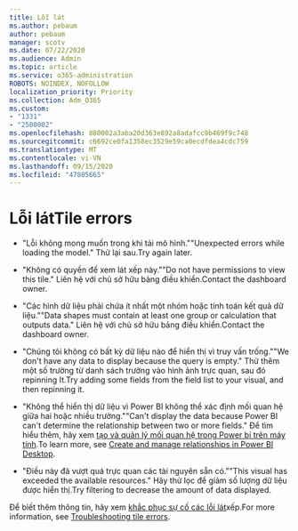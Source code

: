 ```yaml
---
title: Lỗi lát
ms.author: pebaum
author: pebaum
manager: scotv
ms.date: 07/22/2020
ms.audience: Admin
ms.topic: article
ms.service: o365-administration
ROBOTS: NOINDEX, NOFOLLOW
localization_priority: Priority
ms.collection: Adm_O365
ms.custom:
- "1331"
- "2500002"
ms.openlocfilehash: 880002a3aba20d363e892a8adafcc9b469f9c748
ms.sourcegitcommit: c6692ce0fa1358ec3529e59ca0ecdfdea4cdc759
ms.translationtype: MT
ms.contentlocale: vi-VN
ms.lasthandoff: 09/15/2020
ms.locfileid: "47805665"
---
```

# <a name="tile-errors"></a><span data-ttu-id="1c802-102">Lỗi lát</span><span class="sxs-lookup"><span data-stu-id="1c802-102">Tile errors</span></span>

- <span data-ttu-id="1c802-103">"Lỗi không mong muốn trong khi tải mô hình."</span><span class="sxs-lookup"><span data-stu-id="1c802-103">"Unexpected errors while loading the model."</span></span> <span data-ttu-id="1c802-104">Thử lại sau.</span><span class="sxs-lookup"><span data-stu-id="1c802-104">Try again later.</span></span>

- <span data-ttu-id="1c802-105">"Không có quyền để xem lát xếp này."</span><span class="sxs-lookup"><span data-stu-id="1c802-105">"Do not have permissions to view this tile."</span></span> <span data-ttu-id="1c802-106">Liên hệ với chủ sở hữu bảng điều khiển.</span><span class="sxs-lookup"><span data-stu-id="1c802-106">Contact the dashboard owner.</span></span>

- <span data-ttu-id="1c802-107">"Các hình dữ liệu phải chứa ít nhất một nhóm hoặc tính toán kết quả dữ liệu."</span><span class="sxs-lookup"><span data-stu-id="1c802-107">"Data shapes must contain at least one group or calculation that outputs data."</span></span> <span data-ttu-id="1c802-108">Liên hệ với chủ sở hữu bảng điều khiển.</span><span class="sxs-lookup"><span data-stu-id="1c802-108">Contact the dashboard owner.</span></span>

- <span data-ttu-id="1c802-109">"Chúng tôi không có bất kỳ dữ liệu nào để hiển thị vì truy vấn trống."</span><span class="sxs-lookup"><span data-stu-id="1c802-109">"We don't have any data to display because the query is empty."</span></span> <span data-ttu-id="1c802-110">Thử thêm một số trường từ danh sách trường vào hình ảnh trực quan, sau đó repinning It.</span><span class="sxs-lookup"><span data-stu-id="1c802-110">Try adding some fields from the field list to your visual, and then repinning it.</span></span>

- <span data-ttu-id="1c802-111">"Không thể hiển thị dữ liệu vì Power BI không thể xác định mối quan hệ giữa hai hoặc nhiều trường."</span><span class="sxs-lookup"><span data-stu-id="1c802-111">"Can't display the data because Power BI can't determine the relationship between two or more fields."</span></span> <span data-ttu-id="1c802-112">Để tìm hiểu thêm, hãy xem [tạo và quản lý mối quan hệ trong Power bi trên máy tính](https://docs.microsoft.com/power-bi/desktop-create-and-manage-relationships).</span><span class="sxs-lookup"><span data-stu-id="1c802-112">To learn more, see [Create and manage relationships in Power BI Desktop](https://docs.microsoft.com/power-bi/desktop-create-and-manage-relationships).</span></span>

- <span data-ttu-id="1c802-113">"Điều này đã vượt quá trực quan các tài nguyên sẵn có."</span><span class="sxs-lookup"><span data-stu-id="1c802-113">"This visual has exceeded the available resources."</span></span> <span data-ttu-id="1c802-114">Hãy thử lọc để giảm số lượng dữ liệu được hiển thị.</span><span class="sxs-lookup"><span data-stu-id="1c802-114">Try filtering to decrease the amount of data displayed.</span></span>

<span data-ttu-id="1c802-115">Để biết thêm thông tin, hãy xem [khắc phục sự cố các lỗi lát](https://docs.microsoft.com/power-bi/refresh-troubleshooting-tile-errors)xếp.</span><span class="sxs-lookup"><span data-stu-id="1c802-115">For more information, see [Troubleshooting tile errors](https://docs.microsoft.com/power-bi/refresh-troubleshooting-tile-errors).</span></span>